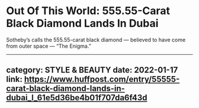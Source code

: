 # Out Of This World: 555.55-Carat Black Diamond Lands In Dubai

Sotheby’s calls the 555.55-carat black diamond — believed to have come from outer space — “The Enigma.”

---
category: STYLE & BEAUTY
date: 2022-01-17
link: https://www.huffpost.com/entry/55555-carat-black-diamond-lands-in-dubai_l_61e5d36be4b01f707da6f43d
---
